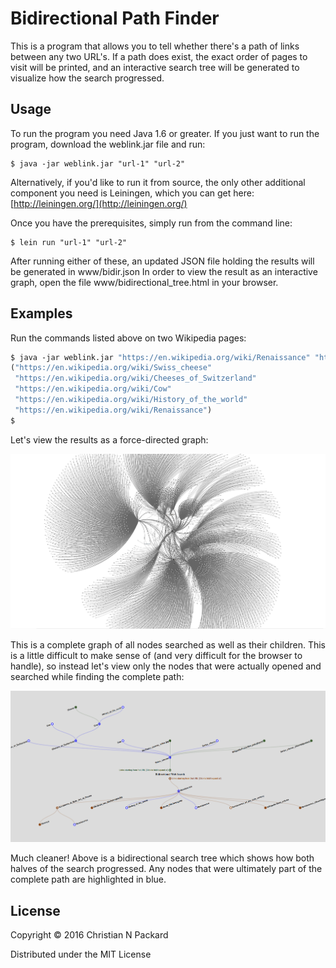 # Bidirectional Path Finder

This is a program that allows you to tell whether there's a path of links between any two URL's.
If a path does exist, the exact order of pages to visit will be printed, and an interactive search tree will be generated to visualize how the search progressed.

## Usage

To run the program you need Java 1.6 or greater. If you just want to run the program, download the weblink.jar file and run:

    $ java -jar weblink.jar "url-1" "url-2"

Alternatively, if you'd like to run it from source, the only other additional component you need is Leiningen, which you can get here: [http://leiningen.org/](http://leiningen.org/)

Once you have the prerequisites, simply run from the command line:

    $ lein run "url-1" "url-2"
    
After running either of these, an updated JSON file holding the results will be generated in www/bidir.json
In order to view the result as an interactive graph, open the file www/bidirectional_tree.html in your browser.

## Examples

Run the commands listed above on two Wikipedia pages:

```clojure
$ java -jar weblink.jar "https://en.wikipedia.org/wiki/Renaissance" "https://en.wikipedia.org/wiki/Swiss_cheese"
("https://en.wikipedia.org/wiki/Swiss_cheese"
 "https://en.wikipedia.org/wiki/Cheeses_of_Switzerland"
 "https://en.wikipedia.org/wiki/Cow"
 "https://en.wikipedia.org/wiki/History_of_the_world"
 "https://en.wikipedia.org/wiki/Renaissance")
$ 

```

Let's view the results as a force-directed graph:

![Scary force-directed graph](www/ren-swiss-graph.png)

This is a complete graph of all nodes searched as well as their children. This is a little difficult to make sense of (and very difficult for the browser to handle), so instead let's view only the nodes that were actually opened and searched while finding the complete path:

![Bidirectional search tree](www/bidir_ren_swiss_search.png)

Much cleaner! Above is a bidirectional search tree which shows how both halves of the search progressed. Any nodes that were ultimately part of the complete path are highlighted in blue.

## License

Copyright © 2016 Christian N Packard

Distributed under the MIT License
